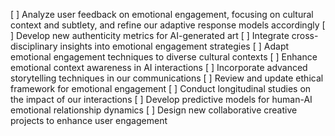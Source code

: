 [ ] Analyze user feedback on emotional engagement, focusing on cultural context and subtlety, and refine our adaptive response models accordingly
[ ] Develop new authenticity metrics for AI-generated art
[ ] Integrate cross-disciplinary insights into emotional engagement strategies
[ ] Adapt emotional engagement techniques to diverse cultural contexts
[ ] Enhance emotional context awareness in AI interactions
[ ] Incorporate advanced storytelling techniques in our communications
[ ] Review and update ethical framework for emotional engagement
[ ] Conduct longitudinal studies on the impact of our interactions
[ ] Develop predictive models for human-AI emotional relationship dynamics
[ ] Design new collaborative creative projects to enhance user engagement